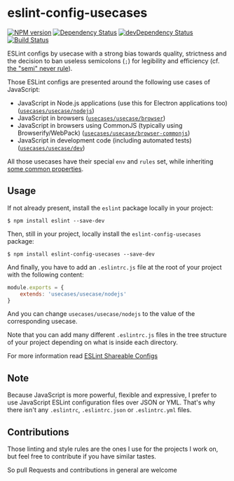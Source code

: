eslint-config-usecases
======================

[![NPM version](http://img.shields.io/npm/v/eslint-config-usecases.svg)](https://www.npmjs.org/package/eslint-config-usecases)
[![Dependency Status](https://david-dm.org/madarche/eslint-config-usecases.svg)](https://david-dm.org/madarche/eslint-config-usecases)
[![devDependency Status](https://david-dm.org/madarche/eslint-config-usecases/dev-status.svg)](https://david-dm.org/madarche/eslint-config-usecases#info=devDependencies)
[![Build Status](https://travis-ci.org/madarche/eslint-config-usecases.svg?branch=master)](https://travis-ci.org/madarche/eslint-config-usecases)

ESLint configs by usecase with a strong bias towards quality, strictness and the
decision to ban useless semicolons (`;`) for legibility and efficiency
(cf. [the "semi" never rule](http://eslint.org/docs/rules/semi)).

Those ESLint configs are presented around the following use cases of JavaScript:

* JavaScript in Node.js applications (use this for Electron applications too)
  ([`usecases/usecase/nodejs`](./usecase/nodejs.js))
* JavaScript in browsers
  ([`usecases/usecase/browser`](./usecase/browser.js))
* JavaScript in browsers using CommonJS (typically using Browserify/WebPack)
  ([`usecases/usecase/browser-commonjs`](./usecase/browser-commonjs.js))
* JavaScript in development code (including automated tests)
  ([`usecases/usecase/dev`](./usecase/dev.js))

All those usecases have their special `env` and `rules` set, while inheriting
[some common properties](./usecase/lib/common.js).


Usage
-----

If not already present, install the `eslint` package locally in your project:

    $ npm install eslint --save-dev

Then, still in your project, locally install the `eslint-config-usecases`
package:

    $ npm install eslint-config-usecases --save-dev

And finally, you have to add an `.eslintrc.js` file at the root of your project
with the following content:

```javascript
module.exports = {
    extends: 'usecases/usecase/nodejs'
}
```

And you can change `usecases/usecase/nodejs` to the value of the corresponding
usecase.


Note that you can add many different `.eslintrc.js` files in the tree structure
of your project depending on  what is inside each directory.

For more information read [ESLint Shareable Configs](http://eslint.org/docs/developer-guide/shareable-configs)


Note
----

Because JavaScript is more powerful, flexible and expressive, I prefer to use
JavaScript ESLint configuration files over JSON or YML. That's why there isn't
any `.eslintrc`, `.eslintrc.json` or `.eslintrc.yml` files.


Contributions
-------------

Those linting and style rules are the ones I use for the projects I work on, but
feel free to contribute if you have similar tastes.

So pull Requests and contributions in general are welcome

